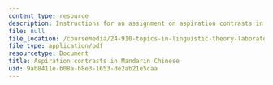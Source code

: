 ```yaml
---
content_type: resource
description: Instructions for an assignment on aspiration contrasts in Mandarin Chinese.
file: null
file_location: /coursemedia/24-910-topics-in-linguistic-theory-laboratory-phonology-spring-2007/9ab8411eb08ab8e31653de2ab21e5caa_mandarin.pdf
file_type: application/pdf
resourcetype: Document
title: Aspiration contrasts in Mandarin Chinese
uid: 9ab8411e-b08a-b8e3-1653-de2ab21e5caa
---
```

